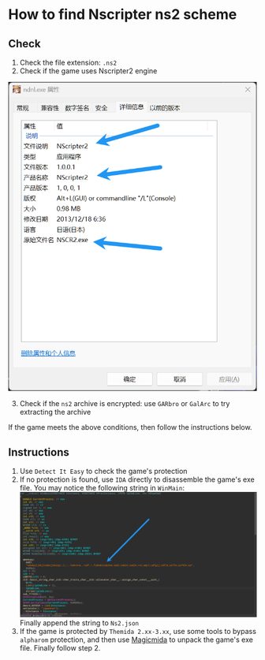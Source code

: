 # How to find Nscripter ns2 scheme

## Check

1. Check the file extension: `.ns2`
2. Check if the game uses Nscripter2 engine

![](./pictures/ns2-1.png)

3. Check if the `ns2` archive is encrypted: use `GARbro` or `GalArc` to try extracting the archive

If the game meets the above conditions, then follow the instructions below.

## Instructions

1. Use `Detect It Easy` to check the game's protection
2. If no protection is found, use `IDA` directly to disassemble the game's exe file. You may notice the following string in `WinMain`:
    ![](./pictures/ns2-2.png)
Finally append the string to `Ns2.json`
3. If the game is protected by `Themida 2.xx-3.xx`, use some tools to bypass `alpharom` protection, and then use [Magicmida](https://github.com/Hendi48/Magicmida) to unpack the game's exe file. Finally follow step 2.